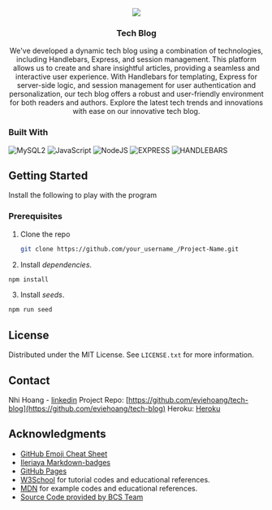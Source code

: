 
<div align="center">
  
  ![](images/13-orm-homework-demo-01.gif)

  <h3 align="center">Tech Blog</h3>

  <p align="center">
  We've developed a dynamic tech blog using a combination of technologies, including Handlebars, Express, and session management. This platform allows us to create and share insightful articles, providing a seamless and interactive user experience. With Handlebars for templating, Express for server-side logic, and session management for user authentication and personalization, our tech blog offers a robust and user-friendly environment for both readers and authors. Explore the latest tech trends and innovations with ease on our innovative tech blog.
  </p>

</div>


### Built With

![MySQL2](https://img.shields.io/badge/mysql-%2300f.svg?style=for-the-badge&logo=mysql&logoColor=white)
![JavaScript](https://img.shields.io/badge/javascript-%23323330.svg?style=for-the-badge&logo=javascript&logoColor=%23F7DF1E)
![NodeJS](https://img.shields.io/badge/node.js-6DA55F?style=for-the-badge&logo=node.js&logoColor=white)
![EXPRESS](https://img.shields.io/badge/EXPRESS-blue?style=for-the-badge)
![HANDLEBARS](https://img.shields.io/badge/HANDLEBARS-pink?style=for-the-badge)


<!-- GETTING STARTED -->
## Getting Started

Install the following to play with the program

### Prerequisites
1. Clone the repo
   ```sh
   git clone https://github.com/your_username_/Project-Name.git
   ```
2. Install <i>dependencies</i>.
  ```sh
  npm install
  ```

3. Install <i>seeds</i>.
  ```sh
  npm run seed
  ```

<!-- LICENSE -->
## License

Distributed under the MIT License. See `LICENSE.txt` for more information.

<!-- CONTACT -->
## Contact

Nhi Hoang - [linkedin](https://www.linkedin.com/in/ynhihoang/)
Project Repo: [https://github.com/eviehoang/tech-blog](https://github.com/eviehoang/tech-blog)
Heroku: [Heroku](https://drive.google.com/file/d/1BPCKPcyW4kZPRhm6XN-Nm-7PJ3nN-Lub/view?usp=sharing)


<!-- ACKNOWLEDGMENTS -->
## Acknowledgments

* [GitHub Emoji Cheat Sheet](https://www.webpagefx.com/tools/emoji-cheat-sheet)
* [Ileriaya Markdown-badges](https://github.com/Ileriayo/markdown-badges)
* [GitHub Pages](https://pages.github.com)
* [W3School](https://w3schools.com/graphics/svg_rect.asp) for tutorial codes and educational references.
* [MDN](https://developer.mozilla.org/en-US/) for example codes and educational references.
* [Source Code provided by BCS Team](https://github.com/coding-boot-camp/fantastic-umbrella)
